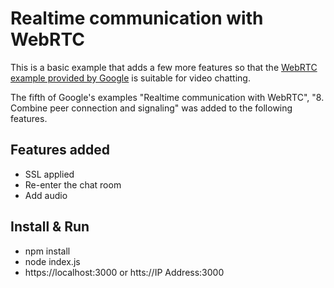 # Realtime communication with WebRTC

This is a basic example that adds a few more features so that the [WebRTC example provided by Google](https://codelabs.developers.google.com/codelabs/webrtc-web/#0) is suitable for video chatting.

The fifth of Google's examples "Realtime communication with WebRTC", "8. Combine peer connection and signaling" was added to the following features.


## Features added
* SSL applied
* Re-enter the chat room
* Add audio


## Install & Run
* npm install
* node index.js
* https://localhost:3000    or htts://IP Address:3000

